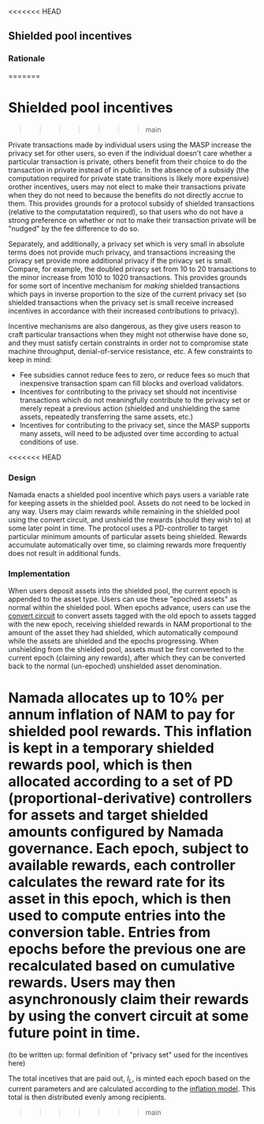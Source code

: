 <<<<<<< HEAD
## Shielded pool incentives

### Rationale
=======
# Shielded pool incentives
>>>>>>> main

Private transactions made by individual users using the MASP increase the privacy set for other users, so even if the individual doesn't care whether a particular transaction is private, others benefit from their choice to do the transaction in private instead of in public. In the absence of a subsidy (the computation required for private state transitions is likely more expensive) orother incentives, users may not elect to make their transactions private when they do not need to because the benefits do not directly accrue to them. This provides grounds for a protocol subsidy of shielded transactions (relative to the computatation required), so that users who do not have a strong preference on whether or not to make their transaction private will be "nudged" by the fee difference to do so.

Separately, and additionally, a privacy set which is very small in absolute terms does not provide much privacy, and transactions increasing the privacy set provide more additional privacy if the privacy set is small. Compare, for example, the doubled privacy set from 10 to 20 transactions to the minor increase from 1010 to 1020 transactions. This provides grounds for some sort of incentive mechanism for _making_ shielded transactions which pays in inverse proportion to the size of the current privacy set (so shielded transactions when the privacy set is small receive increased incentives in accordance with their increased contributions to privacy).

Incentive mechanisms are also dangerous, as they give users reason to craft particular transactions when they might not otherwise have done so, and they must satisfy certain constraints in order not to compromise state machine throughput, denial-of-service resistance, etc. A few constraints to keep in mind:

- Fee subsidies cannot reduce fees to zero, or reduce fees so much that inexpensive transaction spam can fill blocks and overload validators.
- Incentives for contributing to the privacy set should not incentivise transactions which do not meaningfully contribute to the privacy set or merely repeat a previous action (shielded and unshielding the same assets, repeatedly transferring the same assets, etc.)
- Incentives for contributing to the privacy set, since the MASP supports many assets, will need to be adjusted over time according to actual conditions of use.

<<<<<<< HEAD
### Design

Namada enacts a shielded pool incentive which pays users a variable rate for keeping assets in the shielded pool. Assets do not need to be locked in any way. Users may claim rewards while remaining in the shielded pool using the convert circuit, and unshield the rewards (should they wish to) at some later point in time. The protocol uses a PD-controller to target particular minimum amounts of particular assets being shielded. Rewards accumulate automatically over time, so claiming rewards more frequently does not result in additional funds.

### Implementation

When users deposit assets into the shielded pool, the current epoch is appended to the asset type. Users can use these "epoched assets" as normal within the shielded pool. When epochs advance, users can use the [convert circuit](../masp/convert-circuit.md) to convert assets tagged with the old epoch to assets tagged with the new epoch, receiving shielded rewards in NAM proportional to the amount of the asset they had shielded, which automatically compound while the assets are shielded and the epochs progressing. When unshielding from the shielded pool, assets must be first converted to the current epoch (claiming any rewards), after which they can be converted back to the normal (un-epoched) unshielded asset denomination.

Namada allocates up to 10% per annum inflation of NAM to pay for shielded pool rewards. This inflation is kept in a temporary shielded rewards pool, which is then allocated according to a set of PD (proportional-derivative) controllers for assets and target shielded amounts configured by Namada governance. Each epoch, subject to available rewards, each controller calculates the reward rate for its asset in this epoch, which is then used to compute entries into the conversion table. Entries from epochs before the previous one are recalculated based on cumulative rewards. Users may then asynchronously claim their rewards by using the convert circuit at some future point in time.
=======
(to be written up: formal definition of "privacy set" used for the incentives here)

<!--(to be written up: Joe's proposal)-->
The total incetives that are paid out, $I_L$, is minted each epoch based on the current parameters and are calculated according to the [inflation model](./inflation-system.md). This total is then distributed evenly among recipients. 
>>>>>>> main
